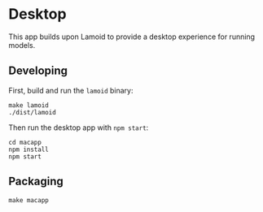 # Desktop

This app builds upon Lamoid to provide a desktop experience for running models.

## Developing

First, build and run the `lamoid` binary:

```
make lamoid
./dist/lamoid
```

Then run the desktop app with `npm start`:

```
cd macapp
npm install
npm start
```


## Packaging

```
make macapp
```